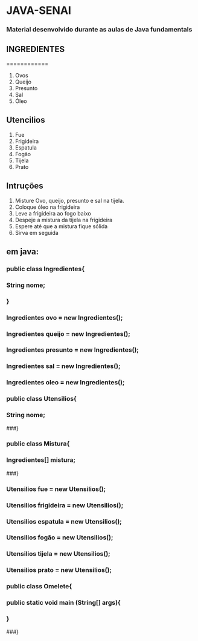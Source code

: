 # JAVA-SENAI
### Material desenvolvido durante as aulas de Java fundamentals

## INGREDIENTES
============
1. Ovos
2. Queijo
3. Presunto
4. Sal
5. Óleo

## Utencilios

1. Fue
2. Frigideira
3. Espatula
4. Fogão
5. Tijela
6. Prato
  
## Intruções

1. Misture Ovo, queijo, presunto e sal na tijela.
2. Coloque óleo na frigideira
3. Leve a frigideira ao fogo baixo
4. Despeje a mistura da tijela na frigideira
5. Espere até que a mistura fique sólida
6. Sirva em seguida

## em java:

### public class Ingredientes{
###   String nome;
### }

### Ingredientes ovo = new Ingredientes();
### Ingredientes queijo = new Ingredientes();
### Ingredientes presunto = new Ingredientes();
### Ingredientes sal = new Ingredientes();
### Ingredientes oleo = new Ingredientes();

### public class Utensilios{
###   String nome;
###}

### public class Mistura{
###   Ingredientes[] mistura;
###}

### Utensilios fue = new Utensilios();
### Utensilios frigideira = new Utensilios();
### Utensilios espatula = new Utensilios();
### Utensilios fogão = new Utensilios();
### Utensilios tijela = new Utensilios();
### Utensilios prato = new Utensilios();

### public class Omelete{
###   public static void main (String[] args){
###     
###  }
###}





